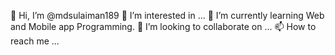 👋 Hi, I’m @mdsulaiman189
👀 I’m interested in ...
🌱 I’m currently learning Web and Mobile app Programming. 
💞️ I’m looking to collaborate on ...
📫 How to reach me ...

<!---
mdsulaiman189/mdsulaiman189 is a ✨ special ✨ repository because its `README.md` (this file) appears on your GitHub profile.
You can click the Preview link to take a look at your changes.

